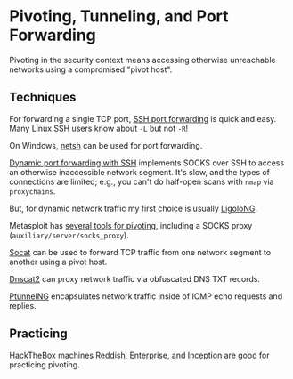 # Pivoting, Tunneling, and Port Forwarding

Pivoting in the security context means accessing otherwise unreachable networks using a compromised "pivot host".

## Techniques

For forwarding a single TCP port, [SSH port forwarding](pivoting-with-ssh-port-forwarding-20240627.md) is quick and easy. Many Linux SSH users know about `-L` but not `-R`!

On Windows, [netsh](pivoting-windows-port-forwarding-netsh-20240126.md) can be used for port forwarding.

[Dynamic port forwarding with SSH](pivoting-with-dynamic-port-forwarding-20240627.md) implements SOCKS over SSH to access an otherwise inaccessible network segment. It's slow, and the types of connections are limited; e.g., you can't do half-open scans with `nmap` via `proxychains`.

But, for dynamic network traffic my first choice is usually [LigoloNG](pivoting-with-ligolong-20240628.md).

Metasploit has [several tools for pivoting](https://docs.metasploit.com/docs/using-metasploit/intermediate/pivoting-in-metasploit.html), including a SOCKS proxy (`auxiliary/server/socks_proxy`).

[Socat](pivoting-with-socat-20240627.md) can be used to forward TCP traffic from one network segment to another using a pivot host.

[Dnscat2](https://github.com/iagox86/dnscat2) can proxy network traffic via obfuscated DNS TXT records.

[PtunnelNG](https://github.com/utoni/ptunnel-ng) encapsulates network traffic inside of ICMP echo requests and replies.

## Practicing

HackTheBox machines [Reddish](https://app.hackthebox.com/machines/147), [Enterprise](https://app.hackthebox.com/machines/112), and [Inception](https://app.hackthebox.com/machines/117) are good for practicing pivoting.
